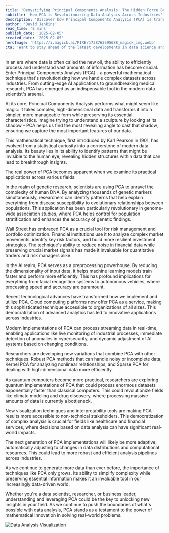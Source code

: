 ```yaml
---
title: 'Demystifying Principal Components Analysis: The Hidden Force Behind Modern Data Science'
subtitle: 'How PCA is Revolutionizing Data Analysis Across Industries'
description: 'Discover how Principal Components Analysis (PCA) is transforming data science by simplifying complex datasets without losing essential information, revolutionizing industries from genomics to finance and AI.'
author: 'David Jenkins'
read_time: '8 mins'
publish_date: '2025-02-05'
created_date: '2025-02-05'
heroImage: 'https://i.magick.ai/PIXE/1738763695688_magick_img.webp'
cta: 'Want to stay ahead of the latest developments in data science and analytics? Follow us on LinkedIn for regular insights into groundbreaking techniques like PCA and their real-world applications.'
---
```


In an era where data is often called the new oil, the ability to efficiently process and understand vast amounts of information has become crucial. Enter Principal Components Analysis (PCA) – a powerful mathematical technique that's revolutionizing how we handle complex datasets across industries. From cutting-edge AI applications to groundbreaking medical research, PCA has emerged as an indispensable tool in the modern data scientist's arsenal.

At its core, Principal Components Analysis performs what might seem like magic: it takes complex, high-dimensional data and transforms it into a simpler, more manageable form while preserving its essential characteristics. Imagine trying to understand a sculpture by looking at its shadow – PCA helps us find the most revealing angle to cast that shadow, ensuring we capture the most important features of our data.

This mathematical technique, first introduced by Karl Pearson in 1901, has evolved from a statistical curiosity into a cornerstone of modern data analysis. Its beauty lies in its ability to identify patterns that might be invisible to the human eye, revealing hidden structures within data that can lead to breakthrough insights.

The real power of PCA becomes apparent when we examine its practical applications across various fields:

In the realm of genetic research, scientists are using PCA to unravel the complexity of human DNA. By analyzing thousands of genetic markers simultaneously, researchers can identify patterns that help explain everything from disease susceptibility to evolutionary relationships between populations. This application has been particularly revolutionary in genome-wide association studies, where PCA helps control for population stratification and enhances the accuracy of genetic findings.

Wall Street has embraced PCA as a crucial tool for risk management and portfolio optimization. Financial institutions use it to analyze complex market movements, identify key risk factors, and build more resilient investment strategies. The technique's ability to reduce noise in financial data while preserving crucial market signals has made it invaluable for quantitative traders and risk managers alike.

In the AI realm, PCA serves as a preprocessing powerhouse. By reducing the dimensionality of input data, it helps machine learning models train faster and perform more efficiently. This has profound implications for everything from facial recognition systems to autonomous vehicles, where processing speed and accuracy are paramount.

Recent technological advances have transformed how we implement and utilize PCA. Cloud computing platforms now offer PCA as a service, making this sophisticated technique accessible to organizations of all sizes. This democratization of advanced analytics has led to innovative applications across industries.

Modern implementations of PCA can process streaming data in real-time, enabling applications like live monitoring of industrial processes, immediate detection of anomalies in cybersecurity, and dynamic adjustment of AI systems based on changing conditions.

Researchers are developing new variations that combine PCA with other techniques: Robust PCA methods that can handle noisy or incomplete data, Kernel PCA for analyzing nonlinear relationships, and Sparse PCA for dealing with high-dimensional data more efficiently.

As quantum computers become more practical, researchers are exploring quantum implementations of PCA that could process enormous datasets exponentially faster than classical computers. This could revolutionize fields like climate modeling and drug discovery, where processing massive amounts of data is currently a bottleneck.

New visualization techniques and interpretability tools are making PCA results more accessible to non-technical stakeholders. This democratization of complex analysis is crucial for fields like healthcare and financial services, where decisions based on data analysis can have significant real-world impacts.

The next generation of PCA implementations will likely be more adaptive, automatically adjusting to changes in data distributions and computational resources. This could lead to more robust and efficient analysis pipelines across industries.

As we continue to generate more data than ever before, the importance of techniques like PCA only grows. Its ability to simplify complexity while preserving essential information makes it an invaluable tool in our increasingly data-driven world.

Whether you're a data scientist, researcher, or business leader, understanding and leveraging PCA could be the key to unlocking new insights in your field. As we continue to push the boundaries of what's possible with data analysis, PCA stands as a testament to the power of mathematical innovation in solving real-world problems.


![Data Analysis Visualization](https://i.magick.ai/PIXE/1738763695688_magick_img.webp)